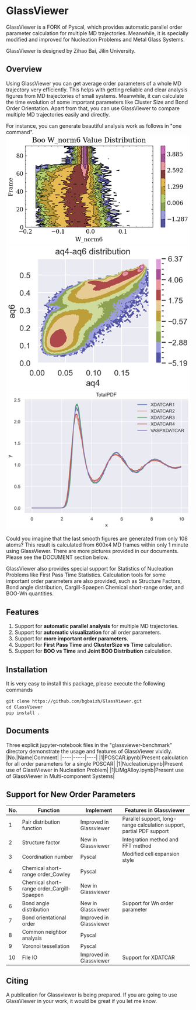 # GlassViewer

GlassViewer is a FORK of Pyscal, which provides automatic parallel order parameter calculation for multiple MD trajectories. Meanwhile, it is specially modified and improved for Nucleation Problems and Metal Glass Systems. 

GlassViewer is designed by Zihao Bai, Jilin University.  
## Overview

Using GlassViewer you can get average order parameters of a whole MD trajectory very efficiently. This helps with getting reliable and clear analysis figures from MD trajectories of small systems. Meanwhile, it can calculate the time evolution of some important parameters like Cluster Size and Bond Order Orientation. Apart from that, you can use GlassViewer to compare multiple MD trajectories easily and directly.

For instance, you can generate beautiful analysis work as follows in "one command".
![](./img/wn6.png)
![](./img/aq4aq6.png)
![](./img/pdf.png)

Could you imagine that the last smooth figures are generated from only 108 atoms? This result is calculated from 600x4 MD frames within only 1 minute using GlassViewer. There are more pictures provided in our documents. Please see the DOCUMENT section below.

GlassViewer also provides special support for Statistics of Nucleation Problems like First Pass Time Statistics. Calculation tools for some important order parameters are also provided, such as Structure Factors, Bond angle distribution, Cargill-Spaepen Chemical short-range order, and BOO-Wn quantities.

## Features
1. Support for **automatic parallel analysis** for multiple MD trajectories.
2. Support for **automatic visualization** for all order parameters.
3. Support for **more important order parameters**. 
4. Support for **First Pass Time** and **ClusterSize vs Time** calculation.
5. Support for **BOO vs Time** and **Joint BOO Distribution** calculation.
## Installation
It is very easy to install this package, please execute the following commands

    git clone https://github.com/bgbaizh/GlassViewer.git
    cd GlassViewer
    pip install . 
## Documents
Three explicit jupyter-notebook files in the "glassviewer-benchmark" directory demonstrate the usage and features of GlassViewer vividly.
|No.|Name|Comment|
|----|-----|----|
|1|POSCAR.ipynb|Present calculation for all order parameters for a single POSCAR|
|1|Nucleation.ipynb|Present use of GlassViewer in Nucleation Problem|
|1|LiMgAlloy.ipynb|Present use of GlassViewer in Multi-component Systems|




## Support for New Order Parameters 
|No.|Function|Implement|Features in Glassviewer|
|----|-----|----|----|
|1|Pair distribution function|Improved in Glassviewer|Parallel support, long-range calculation support, partial PDF support|
|2|Structure factor|New in Glassviewer|Integration method and FFT method|
|3|Coordination number|Pyscal|Modified cell expansion style|
|4|Chemical short-range order_Cowley|Pyscal|
|5|Chemical short-range order_Cargill-Spaepen|New in Glassviewer||	
|6|Bond angle distribution|New in Glassviewer|Support for Wn order parameter|
|7|Bond orientational order|Improved in Glassviewer||
|8|Common neighbor analysis|Pyscal||
|9|Voronoi tessellation|Pyscal||
|10|File IO|Improved in Glassviewer|Support for XDATCAR|

## Citing

A publication for Glassviewer is being prepared. If you are going to use GlassViewer in your work, it would be great if you let me know.
